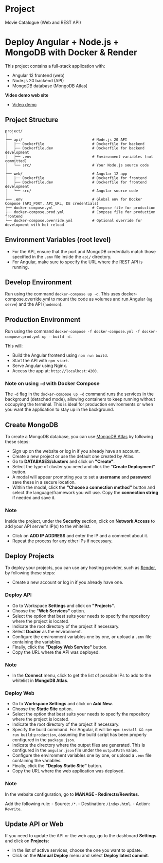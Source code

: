 # Project
Movie Catalogue (Web and REST API)

# Deploy Angular + Node.js + MongoDB with Docker & Render

This project contains a full-stack application with:

- Angular 12 frontend (web)
- Node.js 20 backend (API)
- MongoDB database (MongoDB Atlas)

**Video demo web site**
- [Video demo](https://youtu.be/RP6C9RRC_tM)

## Project Structure

```
project/
│
├── api/                                # Node.js 20 API
│   ├── Dockerfile                      # Dockerfile for backend
│   ├── Dockerfile.dev                  # Dockerfile for backend development
│   ├── .env                            # Environment variables (not committed)
│   └── src/                            # Your Node.js source code
│
├── web/                                # Angular 12 app
│   ├── Dockerfile                      # Dockerfile for frontend
│   ├── Dockerfile.dev                  # Dockerfile for frontend development
│   └── src/                            # Angular source code
│
├── .env                                # Global env for Docker Compose (API_PORT, API_URL, DB credentials)
├── docker-compose.yml                  # Compose file for production
├── docker-compose.prod.yml             # Compose file for production frontend
└── docker-compose.override.yml         # Optional override for development with hot reload
```

## Environment Variables (root level)

- For the API, ensure that the port and MongoDB credentials match those specified in the `.env` file inside the `api/` directory.
- For Angular, make sure to specify the URL where the REST API is running.

## Develop Environment

Run using the command `docker-compose up -d`. This uses docker-compose.override.yml to mount the code as volumes and run Angular (`ng serve`) and the API (`nodemon`).

## Production Environment

Run using the command `docker-compose -f docker-compose.yml -f docker-compose.prod.yml up --build -d`.

This will:
- Build the Angular frontend using `npm run build`.
- Start the API with `npm start`.
- Serve Angular using Nginx.
- Access the app at: `http://localhost:4200`.

### Note on using `-d` with Docker Compose

The `-d` flag in the `docker-compose up -d` command runs the services in the background (detached mode), allowing containers to keep running without occupying the terminal. This is ideal for production environments or when you want the application to stay up in the background.

## Create MongoDB

To create a MongoDB database, you can use [MongoDB Atlas](https://www.mongodb.com/) by following these steps:
- Sign up on the website or log in if you already have an account.
- Create a new project or use the default one created by Atlas.
- Go to **DATABASES/clusters** and click on **"Create"**.
- Select the type of cluster you need and click the **"Create Deployment"** button.
- A modal will appear prompting you to set a **username** and **password** save these in a secure location.
- Within the modal, click the **"Choose a connection method"** button and select the language/framework you will use. Copy the **connection string** if needed and save it.

### Note
Inside the project, under the **Security** section, click on **Network Access** to add your API server's IP(s) to the whitelist.
- Click on **ADD IP ADDRESS** and enter the IP and a comment about it.
- Repeat the process for any other IPs if necessary.

## Deploy Projects

To deploy your projects, you can use any hosting provider, such as [Render](https://render.com/), by following these steps:

- Create a new account or log in if you already have one.

### Deploy API

- Go to Workspace **Settings** and click on **"Projects"**.
- Choose the **"Web Services"** option.
- Select the option that best suits your needs to specify the repository where the project is located.
- Indicate the root directory of the project if necessary.
- Select **Docker** as the environment.
- Configure the environment variables one by one, or upload a `.env` file containing the variables.
- Finally, click the **"Deploy Web Service"** button.
- Copy the URL where the API was deployed.

### Note

- In the **Connect** menu, click to get the list of possible IPs to add to the whitelist in **MongoDB Atlas**.

### Deploy Web

- Go to **Workspace Settings** and click on **Add New**.
- Choose the **Static Site** option.
- Select the option that best suits your needs to specify the repository where the project is located.
- Indicate the root directory of the project if necessary.
- Specify the build command. For Angular, it will be `npm install && npm run build:production`, assuming the build script has been properly configured in the `package.json`.
- Indicate the directory where the output files are generated. This is configured in the `angular.json` file under the `outputPath` value.
- Configure the environment variables one by one, or upload a `.env` file containing the variables.
- Finally, click the **"Deploy Static Site"** button.
- Copy the URL where the web application was deployed.

### Note

In the website configuration, go to **MANAGE - Redirects/Rewrites**.

Add the following rule:
    - Source: `/*`.
    - Destination: `/index.html`.
    - Action: `Rewrite`.

## Update API or Web

If you need to update the API or the web app, go to the dashboard **Settings** and click on **Projects**:
- In the list of active services, choose the one you want to update.
- Click on the **Manual Deploy** menu and select **Deploy latest commit**.